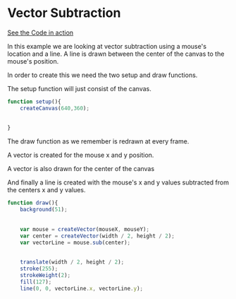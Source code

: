 
# Vector Subtraction

[See the Code in action](sketch19.html)

In this example we are looking at vector subtraction using a mouse's location and a line. A line is drawn between the center of the canvas to the mouse's position.

In order to create this we need the two setup and draw functions.

The setup function will just consist of the canvas.

```js
function setup(){
    createCanvas(640,360);
    
    
}
```
The draw function as we remember is redrawn at every frame.

A vector is created for the mouse x and y position.

A vector is also drawn for the center of the canvas

And finally a line is created with the mouse's x and y values subtracted from the centers x and y values.



```js
function draw(){
    background(51);
    
    
    var mouse = createVector(mouseX, mouseY);
    var center = createVector(width / 2, height / 2);
    var vectorLine = mouse.sub(center);
    
    
    translate(width / 2, height / 2);
    stroke(255);
    strokeWeight(2);
    fill(127);
    line(0, 0, vectorLine.x, vectorLine.y);
    
```
